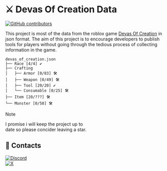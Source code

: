 # ⚔️ Devas Of Creation Data
[![GitHub contributors](https://img.shields.io/github/contributors/neyrowz/devas-of-creation-data?style=for-the-badge&color=ff7000&link=github.com/NeyrowZ/devas-of-creation-data/contributors)](https://github.com/NeyrowZ/devas-of-creation/contributors)


This project is most of the data from the roblox game [Devas Of Creation](https://www.roblox.com/games/11233948433/RELEASE-Devas-Of-Creation) in json format. The aim of this project is to encourage developers to publish tools for players without going through the tedious process of collecting information in the game. 

```
devas_of_creation.json
├── Race [4/4] ✔️
├── Crafting 
│   ├── Armor [0/83] 🛠️
│   ├── Weapon [0/49] 🛠️
│   ├── Tool [20/20] ✔️
│   └── Consumable [0/25] 🛠️
├── Item [20/???] 🛠️
└── Monster [0/58] 🛠️
```

> [!NOTE]
> I promise i will keep the project up to<br>date so please concider leaving a star.

## 📧 Contacts

[![Discord](https://img.shields.io/badge/@neyrowz.dev-5865F2.svg?style=for-the-badge&logo=discord&logoColor=white)](https://discordapp.com/users/780297562006618132)<br>[![X](https://img.shields.io/badge/@NeyrowZDev-000?logo=x&style=for-the-badge)](https://x.com/NeyrowZDev)